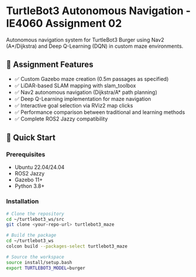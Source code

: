 # TurtleBot3 Autonomous Navigation - IE4060 Assignment 02

Autonomous navigation system for TurtleBot3 Burger using Nav2 (A*/Dijkstra) and Deep Q-Learning (DQN) in custom maze environments.

## 🎯 Assignment Features

- ✅ Custom Gazebo maze creation (0.5m passages as specified)
- ✅ LiDAR-based SLAM mapping with slam_toolbox
- ✅ Nav2 autonomous navigation (Dijkstra/A* path planning)
- ✅ Deep Q-Learning implementation for maze navigation
- ✅ Interactive goal selection via RViz2 map clicks
- ✅ Performance comparison between traditional and learning methods
- ✅ Complete ROS2 Jazzy compatibility

## 🚀 Quick Start

### Prerequisites
- Ubuntu 22.04/24.04
- ROS2 Jazzy
- Gazebo 11+
- Python 3.8+

### Installation
```bash
# Clone the repository
cd ~/turtlebot3_ws/src
git clone <your-repo-url> turtlebot3_maze

# Build the package
cd ~/turtlebot3_ws
colcon build --packages-select turtlebot3_maze

# Source the workspace
source install/setup.bash
export TURTLEBOT3_MODEL=burger